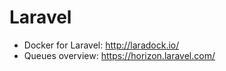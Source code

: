 # Laravel

- Docker for Laravel: http://laradock.io/
- Queues overview: https://horizon.laravel.com/
